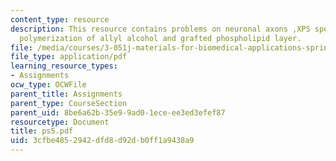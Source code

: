 ```yaml
---
content_type: resource
description: This resource contains problems on neuronal axons ,XPS spectrum, plasma
  polymerization of allyl alcohol and grafted phospholipid layer.
file: /media/courses/3-051j-materials-for-biomedical-applications-spring-2006/3cfbe4852942dfd8d92db0ff1a9438a9_ps5.pdf
file_type: application/pdf
learning_resource_types:
- Assignments
ocw_type: OCWFile
parent_title: Assignments
parent_type: CourseSection
parent_uid: 8be6a62b-35e9-9ad0-1ece-ee3ed3efef87
resourcetype: Document
title: ps5.pdf
uid: 3cfbe485-2942-dfd8-d92d-b0ff1a9438a9
---
```

